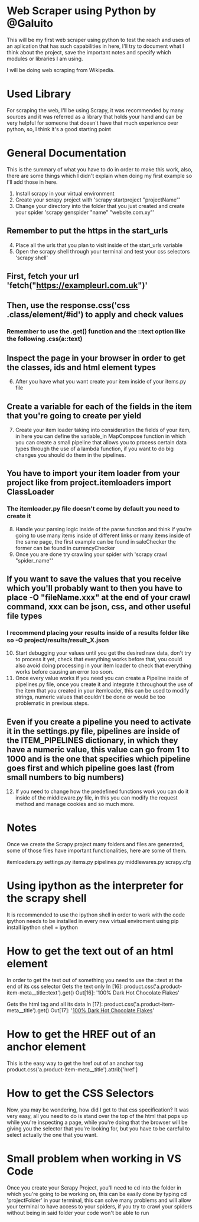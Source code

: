 # Web Scraper using Python by @Galuito
This will be my first web scraper using python to test the reach and uses of an aplication that has such capabilities in here, I'll try to document what I think about the project, save the important notes and specify which modules or libraries I am using.

I will be doing web scraping from Wikipedia.

# Used Library
For scraping the web, I'll be using Scrapy, it was recommended by many sources and it was referred as a library that holds your hand and can be very helpful for someone that doesn't have that much experience over python, so, I think it's a good starting point

# General Documentation
This is the summary of what you have to do in order to make this work, also, there are some things which I didn't explain when doing my first example so I'll add those in here.
1. Install scrapy in your virtual environment
2. Create your scrapy project with 'scrapy startproject "projectName"'
3. Change your directory into the folder that you just created and create your spider 'scrapy genspider "name" "website.com.xy"'
## Remember to put the https in the start_urls
4. Place all the urls that you plan to visit inside of the start_urls variable
5. Open the scrapy shell through your terminal and test your css selectors 'scrapy shell'
## First, fetch your url 'fetch("https://exampleurl.com.uk")'
## Then, use the response.css('css .class/element/#id') to apply and check values
### Remember to use the .get() function and the ::text option like the following .css(a::text)
## Inspect the page in your browser in order to get the classes, ids and html element types
6. After you have what you want create your item inside of your items.py file
## Create a variable for each of the fields in the item that you're going to create per yield
7. Create your item loader taking into consideration the fields of your item, in here you can define the variable_in MapCompose function in which you can create a small pipeline that allows you to process certain data types through the use of a lambda function, if you want to do big changes you should do them in the pipelines.
## You have to import your item loader from your project like from project.itemloaders import ClassLoader
### The itemloader.py file doesn't come by default you need to create it
8. Handle your parsing logic inside of the parse function and think if you're going to use many items inside of different links or many items inside of the same page, the first example can be found in saleChecker the former can be found in currencyChecker
9. Once you are done try crawling your spider with 'scrapy crawl "spider_name"'
## If you want to save the values that you receive which you'll probably want to then you have to place -O "fileName.xxx" at the end of your crawl command, xxx can be json, css, and other useful file types
### I recommend placing your results inside of a results folder like so -O project/results/result_X.json
10. Start debugging your values until you get the desired raw data, don't try to process it yet, check that everything works before that, you could also avoid doing processing in your item loader to check that everything works before causing an error too soon.
11. Once every value works if you need you can create a Pipeline inside of pipelines.py file, once you create it and integrate it throughout the use of the item that you created in your itemloader, this can be used to modify strings, numeric values that couldn't be done or would be too problematic in previous steps.
## Even if you create a pipeline you need to activate it in the settings.py file, pipelines are inside of the ITEM_PIPELINES dictionary, in which they have a numeric value, this value can go from 1 to 1000 and is the one that specifies which pipeline goes first and which pipeline goes last (from small numbers to big numbers)
12. If you need to change how the predefined functions work you can do it inside of the middleware.py file, in this you can modify the request method and manage cookies and so much more.


# Notes
Once we create the Scrapy project many folders and files are generated, some of those files have important functionalities, here are some of them.

itemloaders.py
settings.py
items.py
pipelines.py
middlewares.py
scrapy.cfg

# Using ipython as the interpreter for the scrapy shell
It is recommended to use the ipython shell in order to work with the code
ipython needs to be installed in every new virtual enviroment using pip install ipython
shell = ipython

# How to get the text out of an html element
In order to get the text out of something you need to use the ::text at the end of its css selector
Gets the text only
In [16]: product.css('a.product-item-meta__title::text').get()
Out[16]: '100% Dark Hot Chocolate Flakes'

Gets the html tag and all its data
In [17]: product.css('a.product-item-meta__title').get()
Out[17]: '<a href="/products/100-dark-hot-chocolate-flakes" class="product-item-meta__title">100% Dark Hot Chocolate Flakes</a>' 

# How to get the HREF out of an anchor element
This is the easy way to get the href out of an anchor tag
product.css('a.product-item-meta__title').attrib['href']

# How to get the CSS Selectors
Now, you may be wondering, how did I get to that css specification? 
It was very easy, all you need to do is stand over the top of the html that pops up while you're inspecting a page, while you're doing that the browser will be giving you the selector that you're looking for, but you have to be careful to select actually the one that you want.

# Small problem when working in VS Code
Once you create your Scrapy Project, you'll need to cd into the folder in which you're going to be working on, this can be easily done by typing cd 'projectFolder' in your terminal, this can solve many problems and will allow your terminal to have access to your spiders, if you try to crawl your spiders without being in said folder your code won't be able to run
